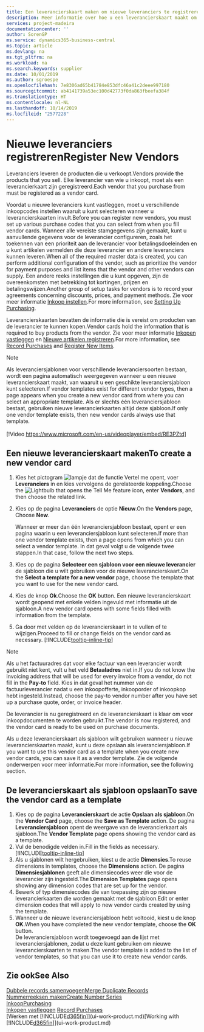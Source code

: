 ```yaml
---
title: Een leverancierskaart maken om nieuwe leveranciers te registreren | Microsoft Docs
description: Meer informatie over hoe u een leverancierskaart maakt om een nieuwe leverancier te registreren.
services: project-madeira
documentationcenter: ''
author: SorenGP
ms.service: dynamics365-business-central
ms.topic: article
ms.devlang: na
ms.tgt_pltfrm: na
ms.workload: na
ms.search.keywords: supplier
ms.date: 10/01/2019
ms.author: sgroespe
ms.openlocfilehash: 7e8306ad65b41784e853dfc46a41c2deee997180
ms.sourcegitcommit: ab4141739a53ec100d42773f0da863fbeefa384f
ms.translationtype: HT
ms.contentlocale: nl-NL
ms.lasthandoff: 10/14/2019
ms.locfileid: "2577228"
---
```

# <a name="register-new-vendors"></a><span data-ttu-id="f7b48-103">Nieuwe leveranciers registreren</span><span class="sxs-lookup"><span data-stu-id="f7b48-103">Register New Vendors</span></span>
<span data-ttu-id="f7b48-104">Leveranciers leveren de producten die u verkoopt.</span><span class="sxs-lookup"><span data-stu-id="f7b48-104">Vendors provide the products that you sell.</span></span> <span data-ttu-id="f7b48-105">Elke leverancier van wie u inkoopt, moet als een leverancierkaart zijn geregistreerd.</span><span class="sxs-lookup"><span data-stu-id="f7b48-105">Each vendor that you purchase from must be registered as a vendor card.</span></span>

<span data-ttu-id="f7b48-106">Voordat u nieuwe leveranciers kunt vastleggen, moet u verschillende inkoopcodes instellen waaruit u kunt selecteren wanneer u leverancierskaarten invult.</span><span class="sxs-lookup"><span data-stu-id="f7b48-106">Before you can register new vendors, you must set up various purchase codes that you can select from when you fill vendor cards.</span></span> <span data-ttu-id="f7b48-107">Wanneer alle vereiste stamgegevens zijn gemaakt, kunt u aanvullende gegevens voor de leverancier configureren, zoals het toekennen van een prioriteit aan de leverancier voor betalingsdoeleinden en u kunt artikelen vermelden die deze leverancier en andere leveranciers kunnen leveren.</span><span class="sxs-lookup"><span data-stu-id="f7b48-107">When all of the required master data is created, you can perform additional configuration of the vendor, such as prioritize the vendor for payment purposes and list items that the vendor and other vendors can supply.</span></span> <span data-ttu-id="f7b48-108">Een andere reeks instellingen die u kunt opgeven, zijn de overeenkomsten met betrekking tot kortingen, prijzen en betalingswijzen.</span><span class="sxs-lookup"><span data-stu-id="f7b48-108">Another group of setup tasks for vendors is to record your agreements concerning discounts, prices, and payment methods.</span></span> <span data-ttu-id="f7b48-109">Zie voor meer informatie [Inkoop instellen](purchasing-setup-purchasing.md).</span><span class="sxs-lookup"><span data-stu-id="f7b48-109">For more information, see [Setting Up Purchasing](purchasing-setup-purchasing.md).</span></span>

<span data-ttu-id="f7b48-110">Leverancierskaarten bevatten de informatie die is vereist om producten van de leverancier te kunnen kopen.</span><span class="sxs-lookup"><span data-stu-id="f7b48-110">Vendor cards hold the information that is required to buy products from the vendor.</span></span> <span data-ttu-id="f7b48-111">Zie voor meer informatie [Inkopen vastleggen](purchasing-how-record-purchases.md) en [Nieuwe artikelen registreren](inventory-how-register-new-items.md).</span><span class="sxs-lookup"><span data-stu-id="f7b48-111">For more information, see [Record Purchases](purchasing-how-record-purchases.md) and [Register New Items](inventory-how-register-new-items.md).</span></span>

> [!NOTE]  
>   <span data-ttu-id="f7b48-112">Als leveranciersjablonen voor verschillende leveranciersoorten bestaan, wordt een pagina automatisch weergegeven wanneer u een nieuwe leverancierskaart maakt, van waaruit u een geschikte leveranciersjabloon kunt selecteren.</span><span class="sxs-lookup"><span data-stu-id="f7b48-112">If vendor templates exist for different vendor types, then a page appears when you create a new vendor card from where you can select an appropriate template.</span></span> <span data-ttu-id="f7b48-113">Als er slechts één leveranciersjabloon bestaat, gebruiken nieuwe leverancierkaarten altijd deze sjabloon.</span><span class="sxs-lookup"><span data-stu-id="f7b48-113">If only one vendor template exists, then new vendor cards always use that template.</span></span>
<br><br>
> [!Video https://www.microsoft.com/en-us/videoplayer/embed/RE3PZtd]

## <a name="to-create-a-new-vendor-card"></a><span data-ttu-id="f7b48-114">Een nieuwe leverancierskaart maken</span><span class="sxs-lookup"><span data-stu-id="f7b48-114">To create a new vendor card</span></span>
1. <span data-ttu-id="f7b48-115">Kies het pictogram ![lampje dat de functie Vertel me opent](media/ui-search/search_small.png "Vertel me wat u wilt doen"), voer **Leveranciers** in en kies vervolgens de gerelateerde koppeling.</span><span class="sxs-lookup"><span data-stu-id="f7b48-115">Choose the ![Lightbulb that opens the Tell Me feature](media/ui-search/search_small.png "Tell me what you want to do") icon, enter **Vendors**, and then choose the related link.</span></span>  
2. <span data-ttu-id="f7b48-116">Kies op de pagina **Leveranciers** de optie **Nieuw**.</span><span class="sxs-lookup"><span data-stu-id="f7b48-116">On the **Vendors** page, Choose **New**.</span></span>

    <span data-ttu-id="f7b48-117">Wanneer er meer dan één leveranciersjabloon bestaat, opent er een pagina waarin u een leveranciersjabloon kunt selecteren.</span><span class="sxs-lookup"><span data-stu-id="f7b48-117">If more than one vendor template exists, then a page opens from which you can select a vendor template.</span></span> <span data-ttu-id="f7b48-118">In dat geval volgt u de volgende twee stappen.</span><span class="sxs-lookup"><span data-stu-id="f7b48-118">In that case, follow the next two steps.</span></span>
3. <span data-ttu-id="f7b48-119">Kies op de pagina **Selecteer een sjabloon voor een nieuwe leverancier** de sjabloon die u wilt gebruiken voor de nieuwe leverancierskaart.</span><span class="sxs-lookup"><span data-stu-id="f7b48-119">On the **Select a template for a new vendor** page, choose the template that you want to use for the new vendor card.</span></span>
4. <span data-ttu-id="f7b48-120">Kies de knop **Ok**.</span><span class="sxs-lookup"><span data-stu-id="f7b48-120">Choose the **OK** button.</span></span> <span data-ttu-id="f7b48-121">Een nieuwe leverancierskaart wordt geopend met enkele velden ingevuld met informatie uit de sjabloon.</span><span class="sxs-lookup"><span data-stu-id="f7b48-121">A new vendor card opens with some fields filled with information from the template.</span></span>
5. <span data-ttu-id="f7b48-122">Ga door met velden op de leverancierskaart in te vullen of te wijzigen.</span><span class="sxs-lookup"><span data-stu-id="f7b48-122">Proceed to fill or change fields on the vendor card as necessary.</span></span> [!INCLUDE[tooltip-inline-tip](includes/tooltip-inline-tip_md.md)]

> [!NOTE]  
>   <span data-ttu-id="f7b48-123">Als u het factuuradres dat voor elke factuur van een leverancier wordt gebruikt niet kent, vult u het veld **Betaaladres** niet in.</span><span class="sxs-lookup"><span data-stu-id="f7b48-123">If you do not know the invoicing address that will be used for every invoice from a vendor, do not fill in the **Pay-to** field.</span></span> <span data-ttu-id="f7b48-124">Kies in dat geval het nummer van de factuurleverancier nadat u een inkoopofferte, inkooporder of inkoopkop hebt ingesteld.</span><span class="sxs-lookup"><span data-stu-id="f7b48-124">Instead, choose the pay-to vendor number after you have set up a purchase quote, order, or invoice header.</span></span>

<span data-ttu-id="f7b48-125">De leverancier is nu geregistreerd en de leverancierskaart is klaar om voor inkoopdocumenten te worden gebruikt.</span><span class="sxs-lookup"><span data-stu-id="f7b48-125">The vendor is now registered, and the vendor card is ready to be used on purchase documents.</span></span>

<span data-ttu-id="f7b48-126">Als u deze leverancierskaart als sjabloon wilt gebruiken wanneer u nieuwe leverancierskaarten maakt, kunt u deze opslaan als leveranciersjabloon.</span><span class="sxs-lookup"><span data-stu-id="f7b48-126">If you want to use this vendor card as a template when you create new vendor cards, you can save it as a vendor template.</span></span> <span data-ttu-id="f7b48-127">Zie de volgende onderwerpen voor meer informatie.</span><span class="sxs-lookup"><span data-stu-id="f7b48-127">For more information, see the following section.</span></span>

## <a name="to-save-the-vendor-card-as-a-template"></a><span data-ttu-id="f7b48-128">De leverancierskaart als sjabloon opslaan</span><span class="sxs-lookup"><span data-stu-id="f7b48-128">To save the vendor card as a template</span></span>
1. <span data-ttu-id="f7b48-129">Kies op de pagina **Leverancierskaart** de actie **Opslaan als sjabloon**.</span><span class="sxs-lookup"><span data-stu-id="f7b48-129">On the **Vendor Card** page, choose the **Save as Template** action.</span></span> <span data-ttu-id="f7b48-130">De pagina **Leveranciersjabloon** opent de weergave van de leverancierkaart als sjabloon.</span><span class="sxs-lookup"><span data-stu-id="f7b48-130">The **Vendor Template** page opens showing the vendor card as a template.</span></span>
2. <span data-ttu-id="f7b48-131">Vul de benodigde velden in.</span><span class="sxs-lookup"><span data-stu-id="f7b48-131">Fill in the fields as necessary.</span></span> [!INCLUDE[tooltip-inline-tip](includes/tooltip-inline-tip_md.md)]
3. <span data-ttu-id="f7b48-132">Als u sjablonen wilt hergebruiken, kiest u de actie **Dimensies**.</span><span class="sxs-lookup"><span data-stu-id="f7b48-132">To reuse dimensions in templates, choose the **Dimensions** action.</span></span> <span data-ttu-id="f7b48-133">De pagina **Dimensiesjablonen** geeft alle dimensiecodes weer die voor de leverancier zijn ingesteld.</span><span class="sxs-lookup"><span data-stu-id="f7b48-133">The **Dimension Templates** page opens showing any dimension codes that are set up for the vendor.</span></span>
4. <span data-ttu-id="f7b48-134">Bewerk of typ dimensiecodes die van toepassing zijn op nieuwe leverancierkaarten die worden gemaakt met de sjabloon.</span><span class="sxs-lookup"><span data-stu-id="f7b48-134">Edit or enter dimension codes that will apply to new vendor cards created by using the template.</span></span>
5. <span data-ttu-id="f7b48-135">Wanneer u de nieuwe leveranciersjabloon hebt voltooid, kiest u de knop **OK**.</span><span class="sxs-lookup"><span data-stu-id="f7b48-135">When you have completed the new vendor template, choose the **OK** button.</span></span>  
   <span data-ttu-id="f7b48-136">De leveranciersjabloon wordt toegevoegd aan de lijst met leveranciersjablonen, zodat u deze kunt gebruiken om nieuwe leverancierskaarten te maken.</span><span class="sxs-lookup"><span data-stu-id="f7b48-136">The vendor template is added to the list of vendor templates, so that you can use it to create new vendor cards.</span></span>

## <a name="see-also"></a><span data-ttu-id="f7b48-137">Zie ook</span><span class="sxs-lookup"><span data-stu-id="f7b48-137">See Also</span></span>
[<span data-ttu-id="f7b48-138">Dubbele records samenvoegen</span><span class="sxs-lookup"><span data-stu-id="f7b48-138">Merge Duplicate Records</span></span>](sales-how-merge-duplicate-records.md)  
[<span data-ttu-id="f7b48-139">Nummerreeksen maken</span><span class="sxs-lookup"><span data-stu-id="f7b48-139">Create Number Series</span></span>](ui-create-number-series.md)  
[<span data-ttu-id="f7b48-140">Inkoop</span><span class="sxs-lookup"><span data-stu-id="f7b48-140">Purchasing</span></span>](purchasing-manage-purchasing.md)  
<span data-ttu-id="f7b48-141">[Inkopen vastleggen](purchasing-how-record-purchases.md) </span><span class="sxs-lookup"><span data-stu-id="f7b48-141">[Record Purchases](purchasing-how-record-purchases.md) </span></span>  
<span data-ttu-id="f7b48-142">[Werken met [!INCLUDE[d365fin](includes/d365fin_md.md)]](ui-work-product.md)</span><span class="sxs-lookup"><span data-stu-id="f7b48-142">[Working with [!INCLUDE[d365fin](includes/d365fin_md.md)]](ui-work-product.md)</span></span>  
